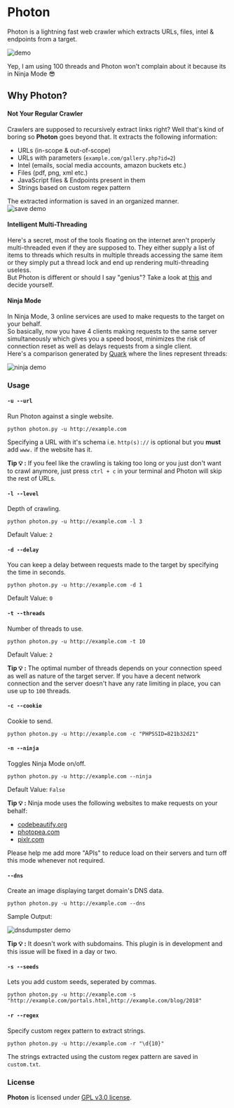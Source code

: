 # Photon

Photon is a lightning fast web crawler which extracts URLs, files, intel & endpoints from a target.

![demo](https://image.ibb.co/bTNwBy/Screenshot_2018_07_22_12_07_30.png)

Yep, I am using 100 threads and Photon won't complain about it because its in Ninja Mode :sunglasses:

## Why Photon?


#### Not Your Regular Crawler
Crawlers are supposed to recursively extract links right? Well that's kind of boring so **Photon** goes beyond that.
It extracts the following information:
- URLs (in-scope & out-of-scope)
- URLs with parameters (`example.com/gallery.php?id=2`)
- Intel (emails, social media accounts, amazon buckets etc.)
- Files (pdf, png, xml etc.)
- JavaScript files & Endpoints present in them
- Strings based on custom regex pattern

The extracted information is saved in an organized manner.\
![save demo](https://image.ibb.co/ezTEyd/Screenshot_2018_07_22_12_24_44.png)

#### Intelligent Multi-Threading
Here's a secret, most of the tools floating on the internet aren't properly multi-threaded even if they are supposed to. They either supply a list of items to threads which results in multiple threads accessing the same item or they simply put a thread lock and end up rendering multi-threading useless.\
But Photon is different or should I say "genius"? Take a look at [this](https://github.com/s0md3v/Photon/blob/1621e7dbae0907ef2be0961f0167b729b4684bda/photon.py#L316-L328) and decide yourself.

#### Ninja Mode
In Ninja Mode, 3 online services are used to make requests to the target on your behalf.\
So basically, now you have 4 clients making requests to the same server simultaneously which gives you a speed boost, minimizes the risk of connection reset as well as delays requests from a single client.\
Here's a comparison generated by [Quark](https://github.com/s0md3v/Quark) where the lines represent threads:

![ninja demo](https://image.ibb.co/mcNbTd/ninj.png)

### Usage

#### `-u --url`

Run Photon against a single website.

`python photon.py -u http://example.com`

Specifying a URL with it's schema i.e. `http(s)://` is optional but you **must** add `www.` if the website has it.

**Tip :bulb: :** If you feel like the crawling is taking too long or you just don't want to crawl anymore, just press `ctrl + c` in your terminal and Photon will skip the rest of URLs.

#### `-l --level`

Depth of crawling.

`python photon.py -u http://example.com -l 3`

Default Value: `2`

#### `-d --delay`

You can keep a delay between requests made to the target by specifying the time in seconds.

`python photon.py -u http://example.com -d 1`

Default Value: `0`

#### `-t --threads`

Number of threads to use.

`python photon.py -u http://example.com -t 10`

Default Value: `2`

**Tip :bulb: :** The optimal number of threads depends on your connection speed as well as nature of the target server. If you have a decent network connection and the server doesn't have any rate limiting in place, you can use up to `100` threads.

#### `-c --cookie`

Cookie to send.

`python photon.py -u http://example.com -c "PHPSSID=821b32d21"`

#### `-n --ninja`

Toggles Ninja Mode on/off.

`python photon.py -u http://example.com --ninja`

Default Value: `False`

**Tip :bulb: :** Ninja mode uses the following websites to make requests on your behalf:

- [codebeautify.org](https://codebeautify.org)
- [photopea.com](https://www.photopea.com)
- [pixlr.com](https://pixlr.com/)

Please help me add more "APIs" to reduce load on their servers and turn off this mode whenever not required.

#### `--dns`

Create an image displaying target domain's DNS data.

`python photon.py -u http://example.com --dns`

Sample Output:

![dnsdumpster demo](https://image.ibb.co/bNyRjT/rocket_chat.png)

**Tip :bulb: :** It doesn't work with subdomains. This plugin is in development and this issue will be fixed in a day or two.

#### `-s --seeds`

Lets you add custom seeds, seperated by commas.

`python photon.py -u http://example.com -s "http://example.com/portals.html,http://example.com/blog/2018"`

#### `-r --regex`

Specify custom regex pattern to extract strings.

`python photon.py -u http://example.com -r "\d{10}"`

The strings extracted using the custom regex pattern are saved in `custom.txt`.

### License
**Photon** is licensed under [GPL v3.0 license](https://www.gnu.org/licenses/gpl-3.0.en.html).
